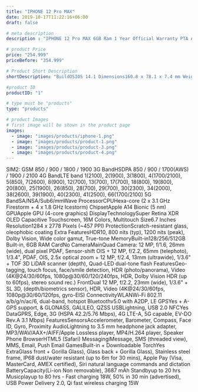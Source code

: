 ```yaml
---
title: "IPHONE 12 Pro MAX"
date: 2019-10-17T11:22:16+06:00
draft: false

# meta description
description : "IPHONE 12 Pro MAX 6GB Ram 1 Year Official Warranty PTA Approved"

# product Price
price: "254.999"
priceBefore: "354.999"

# Product Short Description
shortDescription: "BuildOSIOS 14.1 Dimensions160.8 x 78.1 x 7.4 mm Weight228 g SIMDual Sim, Dual Standby (Nano-SIM) ColorsSilver, Graphite, Gold, Pacific Blue Frequency2G BandSIM1: GSM 850 / 900 / 1800 / 1900"

#product ID
productID: "1"

# type must be "products"
type: "products"

# product Images
# first image will be shown in the product page
images:
  - image: "images/products/iphone-1.png"
  - image: "images/products/product-1.png"
  - image: "images/products/product-3.png"
  - image: "images/products/product-4.png"
---
```


SIM2: GSM 850 / 900 / 1800 / 1900 3G BandHSDPA 850 / 900 / 1700(AWS) / 1900 / 2100 4G BandLTE band 1(2100), 2(1900), 3(1800), 4(1700/2100), 5(850), 7(2600), 8(900), 12(700), 13(700), 17(700), 18(800), 19(800), 20(800), 25(1900), 26(850), 28(700), 29(700), 30(2300), 34(2000), 38(2600), 39(1900), 40(2300), 41(2500), 66(1700/2100) 5G BandSA/NSA/Sub6/mmWave ProcessorCPUHexa-core (2 x 3.1 GHz Firestorm + 4 x 1.8 GHz Icestorm) ChipsetApple A14 Bionic (5 nm) GPUApple GPU (4-core graphics) DisplayTechnologySuper Retina XDR OLED Capacitive Touchscreen, 16M Colors, Multitouch Size6.7 Inches Resolution1284 x 2778 Pixels (~457 PPI) ProtectionScratch-resistant glass, oleophobic coating Extra FeaturesHDR10, 800 nits (typ), 1200 nits (peak), Dolby Vision, Wide color gamut, True-tone MemoryBuilt-in128/256/512GB Built-in, 6GB RAM CardNo CameraMainQuad Camera: 12 MP, f/1.6, 26mm (wide), dual pixel PDAF, Sensor-shift OIS + 12 MP, f/2.2, 65mm (telephoto), 1/3.4", PDAF, OIS, 2.5x optical zoom + 12 MP, f/2.4, 13mm (ultrawide), 1/3.6" + TOF 3D LiDAR scanner (depth), Quad-LED dual-tone flash FeaturesGeo-tagging, touch focus, face/smile detection, HDR (photo/panorama), Video (4K@24/30/60fps, 1080p@30/60/120/240fps, HDR, Dolby Vision HDR (up to 60fps), stereo sound rec.) FrontDual 12 MP, f/2.2, 23mm (wide), 1/3.6" + SL 3D, (depth/biometrics sensor), HDR, Video (4K@24/30/60fps, 1080p@30/60/120fps, gyro-EIS) ConnectivityWLANWi-Fi 802.11 a/b/g/n/ac/6, dual-band, hotspot Bluetoothv5.0 with A2DP, LE GPSYes + A-GPS support, & GLONASS, GALILEO, QZSS USBLightning, USB 2.0 NFCYes DataGPRS, Edge, 3G (HSPA 42.2/5.76 Mbps), 4G LTE-A, 5G capable, EV-DO Rev.A 3.1 Mbps) FeaturesSensorsAccelerometer, Barometer, Compass, Face ID, Gyro, Proximity AudioLightning to 3.5 mm headphone jack adapter, MP3/WAV/AAX+/AIFF/Apple Lossless player, MP4/H.264 player, Speaker Phone BrowserHTML5 (Safari) MessagingiMessage, SMS (threaded view), MMS, Email, Push Email GamesBuilt-in + Downloadable TorchYes ExtraGlass front + Gorilla Glass), Glass back + Gorilla Glass), Stainless steel frame, IP68 dust/water resistant (up to 6m for 30 mins), Apple Pay (Visa, MasterCard, AMEX certified), Siri natural language commands and dictation BatteryCapacity(Li-ion Non removable), 3687 mAh Standbyup to 20 hrs Musicplayup to 80 hrs - Fast charging 18W, 50% in 30 min (advertised), USB Power Delivery 2.0, Qi fast wireless charging 15W